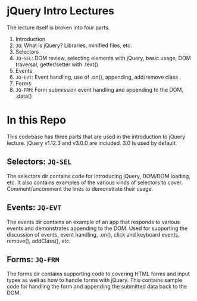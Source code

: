 # jQuery Intro Lectures

The lecture itself is broken into four parts.

1. Introduction
  1. `JQ`: What is jQuery? Libraries, minified files, etc.
2. Selectors
  2. `JQ-SEL`: DOM review, selecting elements with jQuery, basic usage, DOM traversal, getter/setter with .text()
3. Events
  3. `JQ-EVT`: Event handling, use of .on(), appending, add/remove class
4. Forms
  4. `JQ-FRM`: Form submission event handling and appending to the DOM, .data()

# In this Repo

This codebase has three parts that are used in the introduction to jQuery lecture. jQuery v1.12.3 and v3.0.0 are included. 3.0 is used by default.

## Selectors: `JQ-SEL`

The selectors dir contains code for introducing jQuery, DOM/DOM loading, etc. It also contains examples of the various kinds of selectors to cover. Comment/uncomment the lines to demonstrate their usage.

## Events: `JQ-EVT`

The events dir contains an example of an app that responds to various events and demonstrates appending to the DOM. Used for supporting the discussion of events, event handling, .on(), click and keyboard events, remove(), addClass(), etc.

## Forms: `JQ-FRM`

The forms dir contains supporting code to covering HTML forms and input types as well as how to handle forms with jQuery. This contains sample code for handling the form and appending the submitted data back to the DOM.
